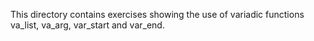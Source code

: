 This directory contains exercises showing the use of variadic functions va_list, va_arg, var_start and var_end.
